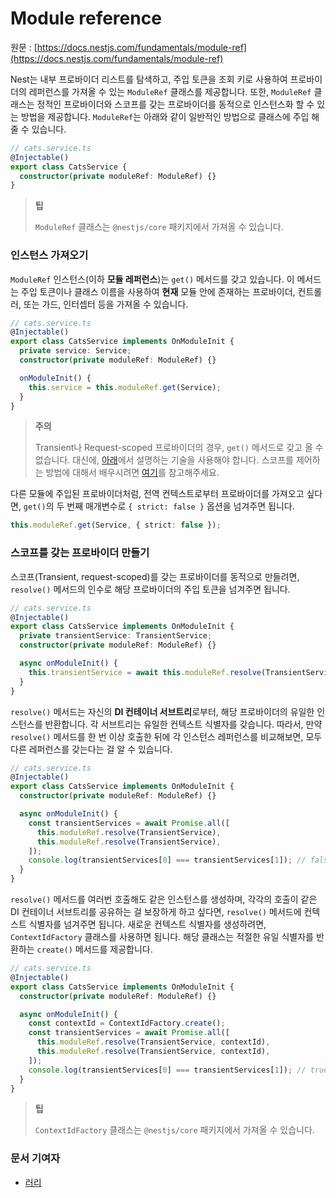 # Module reference

원문 : [https://docs.nestjs.com/fundamentals/module-ref](https://docs.nestjs.com/fundamentals/module-ref)

Nest는 내부 프로바이더 리스트를 탐색하고, 주입 토큰을 조회 키로 사용하여 프로바이더의 레퍼런스를 가져올 수 있는 `ModuleRef` 클래스를 제공합니다. 또한, `ModuleRef` 클래스는 정적인 프로바이더와 스코프를 갖는 프로바이더를 동적으로 인스턴스화 할 수 있는 방법을 제공합니다. `ModuleRef`는 아래와 같이 일반적인 방법으로 클래스에 주입 해줄 수 있습니다.

```typescript
// cats.service.ts
@Injectable()
export class CatsService {
  constructor(private moduleRef: ModuleRef) {}
}
```

> **팁**
>
> `ModuleRef` 클래스는 `@nestjs/core` 패키지에서 가져올 수 있습니다.

### 인스턴스 가져오기

`ModuleRef` 인스턴스(이하 **모듈 레퍼런스**)는 `get()` 메서드를 갖고 있습니다. 이 메서드는 주입 토큰이나 클래스 이름을 사용하여 **현재** 모듈 안에 존재하는 프로바이더, 컨트롤러, 또는 가드, 인터셉터 등을 가져올 수 있습니다.

```typescript
// cats.service.ts
@Injectable()
export class CatsService implements OnModuleInit {
  private service: Service;
  constructor(private moduleRef: ModuleRef) {}

  onModuleInit() {
    this.service = this.moduleRef.get(Service);
  }
}
```

> **주의**
>
> Transient나 Request-scoped 프로바이더의 경우, `get()` 메서드로 갖고 올 수 없습니다. 대신에, [아래](https://docs.nestjs.com/fundamentals/module-ref#resolving-scoped-providers)에서 설명하는 기술을 사용해야 합니다. 스코프를 제어하는 방법에 대해서 배우시려면 [여기](https://docs.nestjs.com/fundamentals/injection-scopes)를 참고해주세요.

다른 모듈에 주입된 프로바이더처럼, 전역 컨텍스트로부터 프로바이더를 가져오고 싶다면, `get()`의 두 번째 매개변수로 `{ strict: false }` 옵션을 넘겨주면 됩니다.

```typescript
this.moduleRef.get(Service, { strict: false });
```

### 스코프를 갖는 프로바이더 만들기

스코프(Transient, request-scoped)를 갖는 프로바이더를 동적으로 만들려면, `resolve()` 메서드의 인수로 해당 프로바이더의 주입 토큰을 넘겨주면 됩니다.

```typescript
// cats.service.ts
@Injectable()
export class CatsService implements OnModuleInit {
  private transientService: TransientService;
  constructor(private moduleRef: ModuleRef) {}

  async onModuleInit() {
    this.transientService = await this.moduleRef.resolve(TransientService);
  }
}
```

`resolve()` 메서드는 자신의 **DI 컨테이너 서브트리**로부터, 해당 프로바이더의 유일한 인스턴스를 반환합니다. 각 서브트리는 유일한 컨텍스트 식별자를 갖습니다. 따라서, 만약 `resolve()` 메서드를 한 번 이상 호출한 뒤에 각 인스턴스 레퍼런스를 비교해보면, 모두 다른 레퍼런스를 갖는다는 걸 알 수 있습니다.

```typescript
// cats.service.ts
@Injectable()
export class CatsService implements OnModuleInit {
  constructor(private moduleRef: ModuleRef) {}

  async onModuleInit() {
    const transientServices = await Promise.all([
      this.moduleRef.resolve(TransientService),
      this.moduleRef.resolve(TransientService),
    ]);
    console.log(transientServices[0] === transientServices[1]); // false
  }
}
```

`resolve()` 메서드를 여러번 호출해도 같은 인스턴스를 생성하며, 각각의 호출이 같은 DI 컨테이너 서브트리를 공유하는 걸 보장하게 하고 싶다면, `resolve()` 메서드에 컨텍스트 식별자를 넘겨주면 됩니다. 새로운 컨텍스트 식별자를 생성하려면, `ContextIdFactory` 클래스를 사용하면 됩니다. 해당 클래스는 적절한 유일 식별자를 반환하는 `create()` 메서드를 제공합니다.

```typescript
// cats.service.ts
@Injectable()
export class CatsService implements OnModuleInit {
  constructor(private moduleRef: ModuleRef) {}

  async onModuleInit() {
    const contextId = ContextIdFactory.create();
    const transientServices = await Promise.all([
      this.moduleRef.resolve(TransientService, contextId),
      this.moduleRef.resolve(TransientService, contextId),
    ]);
    console.log(transientServices[0] === transientServices[1]); // true
  }
}
```

> **팁**
>
> `ContextIdFactory` 클래스는 `@nestjs/core` 패키지에서 가져올 수 있습니다.

### 문서 기여자

- [러리](https://github.com/Coalery)

